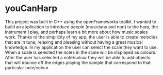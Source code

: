 # youCanHarp

This project was built in C++ using the openFrameworks toolkit.
I wanted to build an application to introduce people (musicians and non) to the harp, the instrument I play, and perhaps learn a bit more about how music scales work.
Thanks to the simplicity of my app, the user is able to create melodies that are in tune, relaxing and pleasing without having a great musical knowledge.
In my application the user can select the scale they want to use.
When a scale is selected the notes in the scale will be displayed as colours.
After the user has selected a note/colour they will be able to add objects that will bounce off the edges playing the sample that correspond to that particular note/colour.
